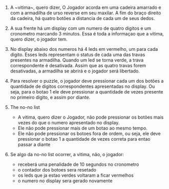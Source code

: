 1. A ~vitima~, quero dizer, O Jogador acorda em uma cadeira amarrado e com a armadilha de urso reverse em seu maxilar. A fim do braço direito da cadeira, há quatro botões a distancia de cada um de seus dedos.

2. A sua frente há um display com um numero de quatro digitos e um cronometro marcando 3 minutos. Essa é toda a informaçao que a vitima, quero dizer, o jogador tem. 

3. No display abaixo dos numeros há 4 leds em vermelho, um para cada digito. Esses leds representam o status de cada uma das travas presentes na armadilha. Quando um led se torna verde, a trava correspondente é desativada. Assim que as quatro travas forem desativadas, a armadilha se abrirá e o jogador será libertado.

4. Para resolver o puzzle, o jogador deve pressionar cada um dos botões a quantidade de digitos correspondentes apresentadas no display. Ou seja, para o botao 1 ele deve pressionar a quantidade de vezes presente no primeiro digito, e assim por diante.

5. The no-no list 

    - A vitima, quero dizer o Jogador, não pode pressionar os botões mais vezes do que o numero apresentado no display. 
    - Ele não pode pressionar mais de um botao ao mesmo tempo. 
    - Ele não pode pressionar os botoes fora de ordem, ou seja, ele deve pressionar o botao 1 a quantidade de vezes correta para entao passar a diante

6. Se algo da no-no list ocorrer, a vitima, não, o jogador:
    - receberá uma penalidade de 10 segundos no cronometro 
    - o contador dos botoes sera resetado 
    - os leds que ja estao verdes voltaram a ficar vermelhos
    - o numero no display sera gerado novamente
